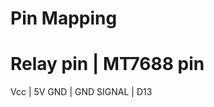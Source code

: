 # Pin Mapping

Relay pin | MT7688 pin
======================= 
Vcc       | 5V
GND       | GND
SIGNAL    | D13
